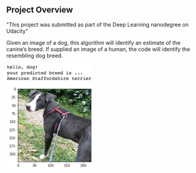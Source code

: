 [//]: # (Image References)

[image1]: ./images/sample_dog_output.png "Sample Output"
[image2]: ./images/vgg16_model.png "VGG-16 Model Keras Layers"
[image3]: ./images/vgg16_model_draw.png "VGG16 Model Figure"


## Project Overview

"This project was submitted as part of the Deep Learning nanodegree on Udacity"

Given an image of a dog, this algorithm will identify an estimate of the canine’s breed.  If supplied an image of a human, the code will identify the resembling dog breed.  

![Sample Output][image1]




